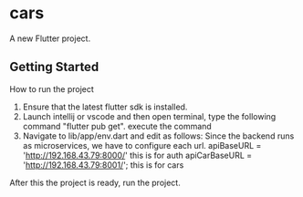 # cars

A new Flutter project.

## Getting Started

How to run the project
1. Ensure that the latest flutter sdk is installed.
2. Launch intellij or vscode and then open terminal, type the following command
"flutter pub get". execute the command
3. Navigate to lib/app/env.dart and edit as follows: Since the backend runs as microservices,
    we have to configure each url.
    apiBaseURL = 'http://192.168.43.79:8000/' this is for auth
    apiCarBaseURL = 'http://192.168.43.79:8001/'; this is for cars

After this the project is ready, run the project.
